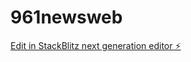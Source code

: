 # 961newsweb

[Edit in StackBlitz next generation editor ⚡️](https://stackblitz.com/~/github.com/anthonykantara/961newsweb)